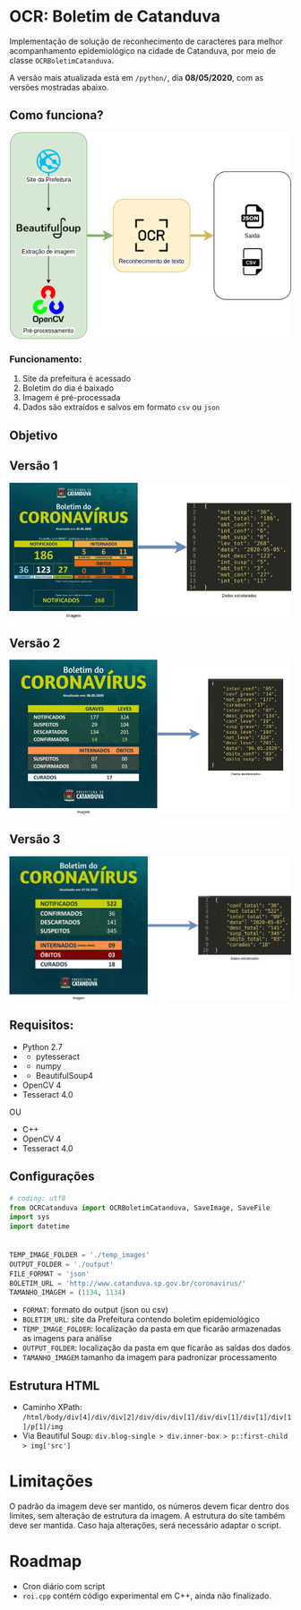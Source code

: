 # OCR: Boletim de Catanduva

Implementação de solução de reconhecimento de caracteres para melhor acompanhamento epidemiológico na cidade de Catanduva, por meio de classe `OCRBoletimCatanduva`.

A versão mais atualizada está em `/python/`, dia **08/05/2020**, com as versões mostradas abaixo.

## Como funciona?

![Representação](https://github.com/rafaeldefazio/ocr-boletim-catanduva/raw/master/schema.png)

### Funcionamento:
1. Site da prefeitura é acessado
2. Boletim do dia é baixado
3. Imagem é pré-processada
4. Dados são extraídos e salvos em formato `csv` ou `json`


## Objetivo

## Versão 1
![Exemplo](https://github.com/rafaeldefazio/ocr-boletim-catanduva/raw/master/exemplo.jpg)

## Versão 2

![Exemplo 2](https://github.com/rafaeldefazio/ocr-boletim-catanduva/raw/master/exemplo2.jpg)

## Versão 3

![Exemplo 3](https://github.com/rafaeldefazio/ocr-boletim-catanduva/raw/master/exemplo3.jpg)


## Requisitos:


- Python 2.7
- - pytesseract
- - numpy
- - BeautifulSoup4
- OpenCV 4
- Tesseract 4.0

OU

- C++
- OpenCV 4
- Tesseract 4.0




## Configurações

```python
# coding: utf8
from OCRCatanduva import OCRBoletimCatanduva, SaveImage, SaveFile
import sys
import datetime


TEMP_IMAGE_FOLDER = './temp_images'
OUTPUT_FOLDER = './output'
FILE_FORMAT = 'json'
BOLETIM_URL = 'http://www.catanduva.sp.gov.br/coronavirus/'
TAMANHO_IMAGEM = (1134, 1134)

```
- `FORMAT`: formato do output (json ou csv)
- `BOLETIM_URL`: site da Prefeitura contendo boletim epidemiológico
- `TEMP_IMAGE_FOLDER`: localização da pasta em que ficarão armazenadas as imagens para análise
- `OUTPUT_FOLDER`: localização da pasta em que ficarão as saídas dos dados
- `TAMANHO_IMAGEM` tamanho da imagem para padronizar processamento


## Estrutura HTML

- Caminho XPath: `/html/body/div[4]/div/div[2]/div/div/div[1]/div/div[1]/div[1]/div[1]/p[1]/img`
- Via Beautiful Soup: `div.blog-single > div.inner-box > p::first-child > img['src']`

# Limitações

O padrão da imagem deve ser mantido, os números devem ficar dentro dos limites, sem alteração de estrutura da imagem. A estrutura do site também deve ser mantida. Caso haja alterações, será necessário adaptar o script.

# Roadmap
- Cron diário com script
- `roi.cpp` contém código experimental em C++, ainda não finalizado.
